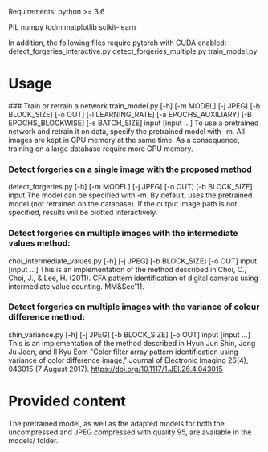 Requirements:
python >= 3.6

PIL
numpy
tqdm
matplotlib
scikit-learn

In addition, the following files require pytorch with CUDA enabled:
detect_forgeries_interactive.py
detect_forgeries_multiple.py
train_model.py


# Usage

### Train or retrain a network
train_model.py [-h] [-m MODEL] [-j JPEG] [-b BLOCK_SIZE] [-o OUT]
                      [-l LEARNING_RATE] [-a EPOCHS_AUXILIARY]
                      [-B EPOCHS_BLOCKWISE] [-s BATCH_SIZE]
                      input [input ...]
To use a pretrained network and retrain it on data, specify the pretrained model with -m.
All images are kept in GPU memory at the same time. As a consequence, training on a large database require more GPU memory.

### Detect forgeries on a single image with the proposed method
detect_forgeries.py [-h] [-m MODEL] [-j JPEG]
                                    [-o OUT]
                                    [-b BLOCK_SIZE]
                                    input
The model can be specified with -m. By default, uses the pretrained model (not retrained on the database).
If the output image path is not specified, results will be plotted interactively.

### Detect forgeries on multiple images with the intermediate values method:
choi_intermediate_values.py [-h] [-j JPEG] [-b BLOCK_SIZE] [-o OUT]
                                   input [input ...]
This is an implementation of the method described in
Choi, C., Choi, J., & Lee, H. (2011). CFA pattern identification of digital cameras using intermediate value counting. MM&Sec'11.

### Detect forgeries on multiple images with the variance of colour difference method:
shin_variance.py [-h] [-j JPEG] [-b BLOCK_SIZE] [-o OUT]
                        input [input ...]
This is an implementation of the method described in
Hyun Jun Shin, Jong Ju Jeon, and Il Kyu Eom "Color filter array pattern identification using variance of color difference image," Journal of Electronic Imaging 26(4), 043015 (7 August 2017). https://doi.org/10.1117/1.JEI.26.4.043015


# Provided content
The pretrained model, as well as the adapted models for both the uncompressed and JPEG compressed with quality 95, are available in the models/ folder.
